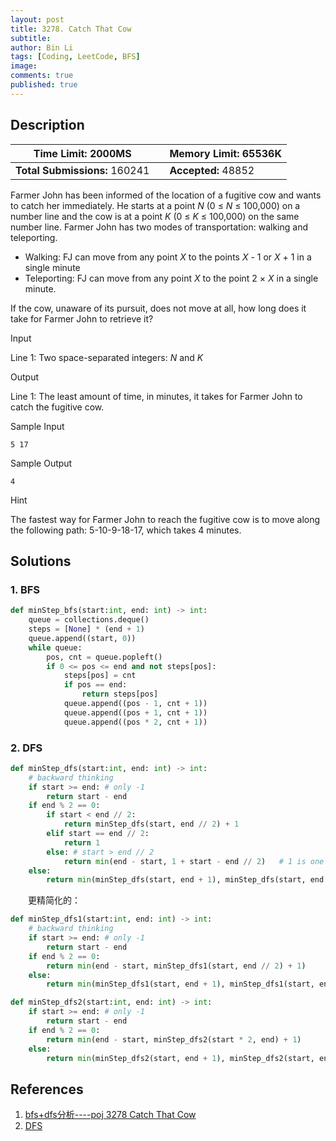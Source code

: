 ```yaml
---
layout: post
title: 3278. Catch That Cow
subtitle: 
author: Bin Li
tags: [Coding, LeetCode, BFS]
image: 
comments: true
published: true
---
```


## Description

| **Time Limit:** 2000MS        |      | **Memory Limit:** 65536K |
| ----------------------------- | ---- | ------------------------ |
| **Total Submissions:** 160241 |      | **Accepted:** 48852      |

Farmer John has been informed of the location of a fugitive cow and wants to catch her immediately. He starts at a point *N* (0 ≤ *N* ≤ 100,000) on a number line and the cow is at a point *K* (0 ≤ *K* ≤ 100,000) on the same number line. Farmer John has two modes of transportation: walking and teleporting.

* Walking: FJ can move from any point *X* to the points *X* - 1 or *X* + 1 in a single minute
* Teleporting: FJ can move from any point *X* to the point 2 × *X* in a single minute.

If the cow, unaware of its pursuit, does not move at all, how long does it take for Farmer John to retrieve it?

Input

Line 1: Two space-separated integers: *N* and *K*

Output

Line 1: The least amount of time, in minutes, it takes for Farmer John to catch the fugitive cow.

Sample Input

```
5 17
```

Sample Output

```
4
```

Hint

The fastest way for Farmer John to reach the fugitive cow is to move along the following path: 5-10-9-18-17, which takes 4 minutes.


## Solutions
### 1. BFS

```python
def minStep_bfs(start:int, end: int) -> int:
    queue = collections.deque()
    steps = [None] * (end + 1)
    queue.append((start, 0))
    while queue:
        pos, cnt = queue.popleft()
        if 0 <= pos <= end and not steps[pos]:
            steps[pos] = cnt
            if pos == end:
                return steps[pos]
            queue.append((pos - 1, cnt + 1))
            queue.append((pos + 1, cnt + 1))
            queue.append((pos * 2, cnt + 1))
```

### 2. DFS

```python
def minStep_dfs(start:int, end: int) -> int:
    # backward thinking
    if start >= end: # only -1
        return start - end
    if end % 2 == 0:
        if start < end // 2:
            return minStep_dfs(start, end // 2) + 1
        elif start == end // 2:
            return 1
        else: # start > end // 2
            return min(end - start, 1 + start - end // 2)   # 1 is one operation of //, start - end // 2 is backward
    else:
        return min(minStep_dfs(start, end + 1), minStep_dfs(start, end - 1)) + 1
```

　　更精简化的：

```python
def minStep_dfs1(start:int, end: int) -> int:
    # backward thinking
    if start >= end: # only -1
        return start - end
    if end % 2 == 0:
        return min(end - start, minStep_dfs1(start, end // 2) + 1)
    else:
        return min(minStep_dfs1(start, end + 1), minStep_dfs1(start, end - 1)) + 1
```


```python
def minStep_dfs2(start:int, end: int) -> int:
    if start >= end: # only -1
        return start - end
    if end % 2 == 0:
        return min(end - start, minStep_dfs2(start * 2, end) + 1)
    else:
        return min(minStep_dfs2(start, end + 1), minStep_dfs2(start, end - 1)) + 1
```

## References
1. [bfs+dfs分析----poj 3278 Catch That Cow](https://www.cnblogs.com/ke-yi-/p/10175849.html)
2. [DFS](http://p1htmlkernalweb.mybluemix.net/articles/Catch+That+Cow_3647842_csdn.html)